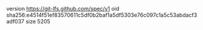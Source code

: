 version https://git-lfs.github.com/spec/v1
oid sha256:e4514f51ef83570611c5df0b2baf1a5df5303e76c097c1a5c53abdacf3adf037
size 5205
